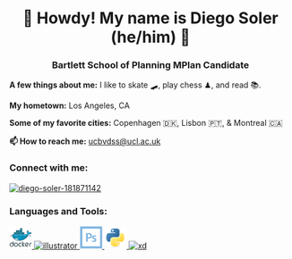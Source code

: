 <h1 align="center">🤠 Howdy! My name is Diego Soler (he/him) 🤠</h1>
<h3 align="center">Bartlett School of Planning MPlan Candidate</h3>


 **A few things about me:** I like to skate 🛹, play chess ♟, and read 📚.

 **My hometown:** Los Angeles, CA

 **Some of my favorite cities:** Copenhagen 🇩🇰, Lisbon 🇵🇹, & Montreal 🇨🇦

 **📫 How to reach me:** ucbvdss@ucl.ac.uk

<h3 align="left">Connect with me:</h3>
<p align="left">
<a href="https://linkedin.com/in/https://www.linkedin.com/in/diego-soler-181871142/" target="blank"><img align="center" src="https://raw.githubusercontent.com/rahuldkjain/github-profile-readme-generator/master/src/images/icons/Social/linked-in-alt.svg" alt="diego-soler-181871142" height="30" width="40" /></a>
</p>

<h3 align="left">Languages and Tools:</h3>
<p align="left"> <a href="https://www.docker.com/" target="_blank" rel="noreferrer"> <img src="https://raw.githubusercontent.com/devicons/devicon/master/icons/docker/docker-original-wordmark.svg" alt="docker" width="40" height="40"/> </a> <a href="https://www.adobe.com/in/products/illustrator.html" target="_blank" rel="noreferrer"> <img src="https://www.vectorlogo.zone/logos/adobe_illustrator/adobe_illustrator-icon.svg" alt="illustrator" width="40" height="40"/> </a> <a href="https://www.photoshop.com/en" target="_blank" rel="noreferrer"> <img src="https://raw.githubusercontent.com/devicons/devicon/master/icons/photoshop/photoshop-line.svg" alt="photoshop" width="40" height="40"/> </a> <a href="https://www.python.org" target="_blank" rel="noreferrer"> <img src="https://raw.githubusercontent.com/devicons/devicon/master/icons/python/python-original.svg" alt="python" width="40" height="40"/> </a> <a href="https://www.adobe.com/products/xd.html" target="_blank" rel="noreferrer"> <img src="https://cdn.worldvectorlogo.com/logos/adobe-xd.svg" alt="xd" width="40" height="40"/> </a> </p>
